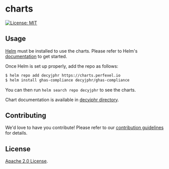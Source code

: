 # charts

[![License: MIT](https://img.shields.io/badge/License-MIT-yellow.svg)](https://opensource.org/licenses/MIT)
## Usage

[Helm](https://helm.sh/) must be installed to use the charts. Please refer to Helm's [documentation](https://helm.sh/docs/) to get started.

Once Helm is set up properly, add the repo as follows:

```bash
$ helm repo add decyjphr https://charts.perfexel.io
$ helm install ghas-compliance decyjphr/ghas-compliance
```

You can then run `helm search repo decyjphr` to see the charts.

Chart documentation is available in [decyjphr directory](https://github.com/decyjphr-org/ghas-compliance/).

## Contributing

We'd love to have you contribute! Please refer to our [contribution guidelines](https://github.com/decyjphr-org/charts/blob/main/CONTRIBUTING.md) for details.

## License

[Apache 2.0 License](https://github.com/decyjphr-org/charts/blob/main/LICENSE).